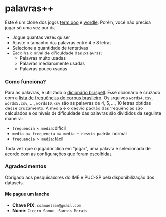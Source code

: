 # palavras++

Este é um clone dos jogos [term.ooo](https://term.ooo/) e [wordle](https://www.powerlanguage.co.uk/wordle/). Porém, você não precisa jogar só uma vez por dia.

- Jogue quantas vezes quiser
- Ajuste o tamanho das palavras entre 4 e 8 letras
- Selecione a quantidade de tentativas
- Escolha o nível de dificuldade das palavras:
    - Palavras muito usadas
    - Palavras medianamente usadas
    - Palavras pouco usadas

### Como funciona?

Para as palavras, é utilizado o [dicionário br.ispell](https://www.ime.usp.br/~pf/dicios/index.html). Esse dicionário é cruzado com a [lista de frequências do corpus brasileiro](http://corpusbrasileiro.pucsp.br/cb/Acesso.html). Os arquivos `words4.csv`, `words5.csv`, ..., `words10.csv` são as palavras de 4, 5, ..., 10 letras obtidas desse cruzamento. A média e o desvio padrão das frequências são calculados e os níveis de dificuldade das palavras são divididos da seguinte maneira:

- `frequencia < media`: difícil
- `media <= frequencia <= media + desvio padrão`: normal
- `frequencia > media`: fácil

Toda vez que o jogador clica em "jogar", uma palavra é selecionada de acordo com as configurações que foram escolhidas.

### Agradecimentos

Obrigado aos pesquisadores do IME e PUC-SP pela disponibilização dos datasets.

#### Me pague um lanche

- **Chave PIX**: `csamuelssm@gmail.com`
- **Nome**: `Cicero Samuel Santos Morais`